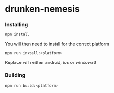 # drunken-nemesis

### Installing

```bash
npm install
```

You will then need to install for the correct platform

```bash
npm run install:<platform>
```

Replace <platform> with either android, ios or windows8

### Building

```bash
npm run build:<platform>
```
